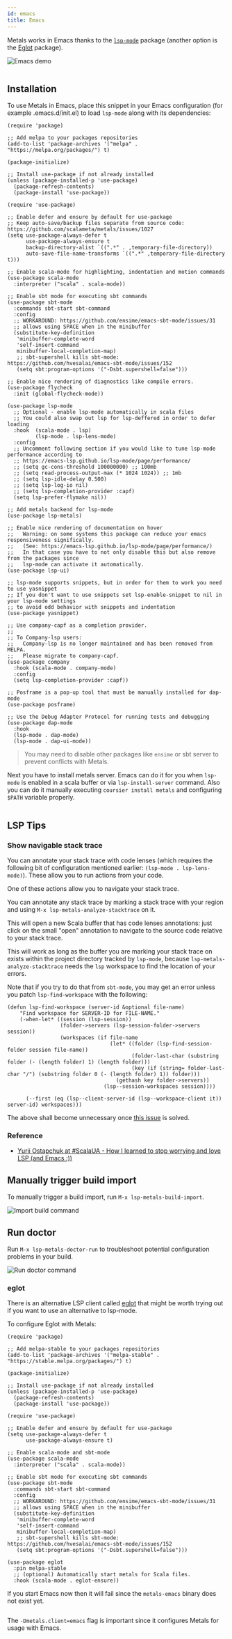 ```yaml
---
id: emacs
title: Emacs
---
```


Metals works in Emacs thanks to the
[`lsp-mode`](https://github.com/emacs-lsp/lsp-mode) package (another option is the [Eglot](#eglot) package).

![Emacs demo](https://i.imgur.com/KJQLMZ7.gif)

```scala mdoc:requirements

```

## Installation

To use Metals in Emacs, place this snippet in your Emacs configuration (for example .emacs.d/init.el) to load
`lsp-mode` along with its dependencies:

```elisp
(require 'package)

;; Add melpa to your packages repositories
(add-to-list 'package-archives '("melpa" . "https://melpa.org/packages/") t)

(package-initialize)

;; Install use-package if not already installed
(unless (package-installed-p 'use-package)
  (package-refresh-contents)
  (package-install 'use-package))

(require 'use-package)

;; Enable defer and ensure by default for use-package
;; Keep auto-save/backup files separate from source code:  https://github.com/scalameta/metals/issues/1027
(setq use-package-always-defer t
      use-package-always-ensure t
      backup-directory-alist `((".*" . ,temporary-file-directory))
      auto-save-file-name-transforms `((".*" ,temporary-file-directory t)))

;; Enable scala-mode for highlighting, indentation and motion commands
(use-package scala-mode
  :interpreter ("scala" . scala-mode))

;; Enable sbt mode for executing sbt commands
(use-package sbt-mode
  :commands sbt-start sbt-command
  :config
  ;; WORKAROUND: https://github.com/ensime/emacs-sbt-mode/issues/31
  ;; allows using SPACE when in the minibuffer
  (substitute-key-definition
   'minibuffer-complete-word
   'self-insert-command
   minibuffer-local-completion-map)
   ;; sbt-supershell kills sbt-mode:  https://github.com/hvesalai/emacs-sbt-mode/issues/152
   (setq sbt:program-options '("-Dsbt.supershell=false")))

;; Enable nice rendering of diagnostics like compile errors.
(use-package flycheck
  :init (global-flycheck-mode))

(use-package lsp-mode
  ;; Optional - enable lsp-mode automatically in scala files
  ;; You could also swap out lsp for lsp-deffered in order to defer loading
  :hook  (scala-mode . lsp)
         (lsp-mode . lsp-lens-mode)
  :config
  ;; Uncomment following section if you would like to tune lsp-mode performance according to
  ;; https://emacs-lsp.github.io/lsp-mode/page/performance/
  ;; (setq gc-cons-threshold 100000000) ;; 100mb
  ;; (setq read-process-output-max (* 1024 1024)) ;; 1mb
  ;; (setq lsp-idle-delay 0.500)
  ;; (setq lsp-log-io nil)
  ;; (setq lsp-completion-provider :capf)
  (setq lsp-prefer-flymake nil))

;; Add metals backend for lsp-mode
(use-package lsp-metals)

;; Enable nice rendering of documentation on hover
;;   Warning: on some systems this package can reduce your emacs responsiveness significally.
;;   (See: https://emacs-lsp.github.io/lsp-mode/page/performance/)
;;   In that case you have to not only disable this but also remove from the packages since
;;   lsp-mode can activate it automatically.
(use-package lsp-ui)

;; lsp-mode supports snippets, but in order for them to work you need to use yasnippet
;; If you don't want to use snippets set lsp-enable-snippet to nil in your lsp-mode settings
;; to avoid odd behavior with snippets and indentation
(use-package yasnippet)

;; Use company-capf as a completion provider.
;;
;; To Company-lsp users:
;;   Company-lsp is no longer maintained and has been removed from MELPA.
;;   Please migrate to company-capf.
(use-package company
  :hook (scala-mode . company-mode)
  :config
  (setq lsp-completion-provider :capf))

;; Posframe is a pop-up tool that must be manually installed for dap-mode
(use-package posframe)

;; Use the Debug Adapter Protocol for running tests and debugging
(use-package dap-mode
  :hook
  (lsp-mode . dap-mode)
  (lsp-mode . dap-ui-mode))
```

> You may need to disable other packages like `ensime` or sbt server to prevent
> conflicts with Metals.

Next you have to install metals server. Emacs can do it for you when `lsp-mode`
is enabled in a scala buffer or via `lsp-install-server` command. Also you can
do it manually executing `coursier install metals` and configuring `$PATH`
variable properly.

```scala mdoc:editor:emacs

```

## LSP Tips

### Show navigable stack trace

You can annotate your stack trace with code lenses (which requires the
following bit of configuration mentioned earlier: `(lsp-mode . lsp-lens-mode)`). 
These allow you to run actions from your code.

One of these actions allow you to navigate your stack trace.

You can annotate any stack trace by marking a stack trace with your
region and using `M-x lsp-metals-analyze-stacktrace` on it.

This will open a new Scala buffer that has code lenses annotations:
just click on the small "open" annotation to navigate to the source
code relative to your stack trace.

This will work as long as the buffer you are marking your stack trace
on exists within the project directory tracked by `lsp-mode`, because
`lsp-metals-analyze-stacktrace` needs the `lsp` workspace to find the
location of your errors.

Note that if you try to do that from `sbt-mode`, you may get an error
unless you patch `lsp-find-workspace` with the following:

```elisp
(defun lsp-find-workspace (server-id &optional file-name)
    "Find workspace for SERVER-ID for FILE-NAME."
    (-when-let* ((session (lsp-session))
                 (folder->servers (lsp-session-folder->servers session))
                 (workspaces (if file-name
                                 (let* ((folder (lsp-find-session-folder session file-name))
                                        (folder-last-char (substring folder (- (length folder) 1) (length folder)))
                                        (key (if (string= folder-last-char "/") (substring folder 0 (- (length folder) 1)) folder)))
                                   (gethash key folder->servers))
                               (lsp--session-workspaces session))))

      (--first (eq (lsp--client-server-id (lsp--workspace-client it)) server-id) workspaces)))
```

The above shall become unnecessary once [this issue](https://github.com/emacs-lsp/lsp-mode/issues/2610) is solved.


### Reference

- [Yurii Ostapchuk at #ScalaUA​ - How I learned to stop worrying and love LSP (and Emacs :))](https://www.youtube.com/watch?v=x7ey0ifcqAg&feature=youtu.be)


## Manually trigger build import

To manually trigger a build import, run `M-x lsp-metals-build-import`.

![Import build command](https://i.imgur.com/SvGXJDK.png)

## Run doctor

Run `M-x lsp-metals-doctor-run` to troubleshoot potential configuration problems
in your build.

![Run doctor command](https://i.imgur.com/yelm0jd.png)

### eglot

There is an alternative LSP client called
[eglot](https://github.com/joaotavora/eglot) that might be worth trying out if
you want to use an alternative to lsp-mode.

To configure Eglot with Metals:

```elisp
(require 'package)

;; Add melpa-stable to your packages repositories
(add-to-list 'package-archives '("melpa-stable" . "https://stable.melpa.org/packages/") t)

(package-initialize)

;; Install use-package if not already installed
(unless (package-installed-p 'use-package)
  (package-refresh-contents)
  (package-install 'use-package))

(require 'use-package)

;; Enable defer and ensure by default for use-package
(setq use-package-always-defer t
      use-package-always-ensure t)

;; Enable scala-mode and sbt-mode
(use-package scala-mode
  :interpreter ("scala" . scala-mode))

;; Enable sbt mode for executing sbt commands
(use-package sbt-mode
  :commands sbt-start sbt-command
  :config
  ;; WORKAROUND: https://github.com/ensime/emacs-sbt-mode/issues/31
  ;; allows using SPACE when in the minibuffer
  (substitute-key-definition
   'minibuffer-complete-word
   'self-insert-command
   minibuffer-local-completion-map)
   ;; sbt-supershell kills sbt-mode:  https://github.com/hvesalai/emacs-sbt-mode/issues/152
   (setq sbt:program-options '("-Dsbt.supershell=false")))

(use-package eglot
  :pin melpa-stable
  ;; (optional) Automatically start metals for Scala files.
  :hook (scala-mode . eglot-ensure))
```

If you start Emacs now then it will fail since the `metals-emacs` binary does
not exist yet.

```scala mdoc:bootstrap:metals-emacs emacs

```

The `-Dmetals.client=emacs` flag is important since it configures Metals for
usage with Emacs.

```scala mdoc:generic

```

```scala mdoc:worksheet
```

```scala mdoc:scalafix

```